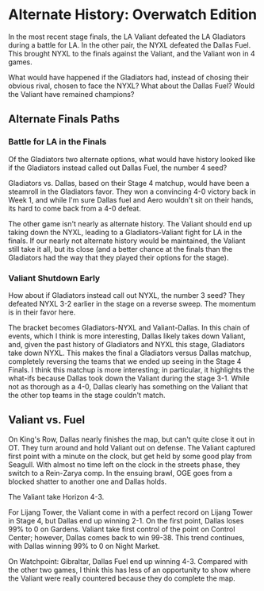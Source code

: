 # Alternate History: Overwatch Edition

In the most recent stage finals, the LA Valiant defeated the LA Gladiators during a battle for LA. In the other pair, the NYXL defeated the Dallas Fuel. This brought NYXL to the finals against the Valiant, and the Valiant won in 4 games.

What would have happened if the Gladiators had, instead of chosing their obvious rival, chosen to face the NYXL? What about the Dallas Fuel? Would the Valiant have remained champions?

## Alternate Finals Paths

### Battle for LA in the Finals

Of the Gladiators two alternate options, what would have history looked like if the Gladiators instead called out Dallas Fuel, the number 4 seed?

Gladiators vs. Dallas, based on their Stage 4 matchup, would have been a steamroll in the Gladiators favor. They won a convincing 4-0 victory back in Week 1, and while I'm sure Dallas fuel and Aero wouldn't sit on their hands, its hard to come back from a 4-0 defeat.

The other game isn't nearly as alternate history. The Valiant should end up taking down the NYXL, leading to a Gladiators-Valiant fight for LA in the finals. If our nearly not alternate history would be maintained, the Valiant still take it all, but its close (and a better chance at the finals than the Gladiators had the way that they played their options for the stage).

### Valiant Shutdown Early

How about if Gladiators instead call out NYXL, the number 3 seed? They defeated NYXL 3-2 earlier in the stage on a reverse sweep. The momentum is in their favor here.

The bracket becomes Gladiators-NYXL and Valiant-Dallas. In this chain of events, which I think is more interesting, Dallas likely takes down Valiant, and, given the past history of Gladiators and NYXL this stage, Gladiators take down NYXL. This makes the final a Gladiators versus Dallas matchup, completely reversing the teams that we ended up seeing in the Stage 4 Finals. I think this matchup is more interesting; in particular, it highlights the what-ifs because Dallas took down the Valiant during the stage 3-1. While not as thorough as a 4-0, Dallas clearly has something on the Valiant that the other top teams in the stage couldn't match.

## Valiant vs. Fuel

On King's Row, Dallas nearly finishes the map, but can't quite close it out in OT. They turn around and hold Valiant out on defense. The Valiant captured first point with a minute on the clock, but get held by some good play from Seagull. With almost no time left on the clock in the streets phase, they switch to a Rein-Zarya comp. In the ensuing brawl, OGE goes from a blocked shatter to another one and Dallas holds.

The Valiant take Horizon 4-3.

For Lijang Tower, the Valiant come in with a perfect record on Lijang Tower in Stage 4, but Dallas end up winning 2-1. On the first point, Dallas loses 99% to 0 on Gardens. Valiant take first control of the point on Control Center; however, Dallas comes back to win 99-38. This trend continues, with Dallas winning 99% to 0 on Night Market.  

On Watchpoint: Gibraltar, Dallas Fuel end up winning 4-3. Compared with the other two games, I think this has less of an opportunity to show where the Valiant were really countered because they do complete the map.
